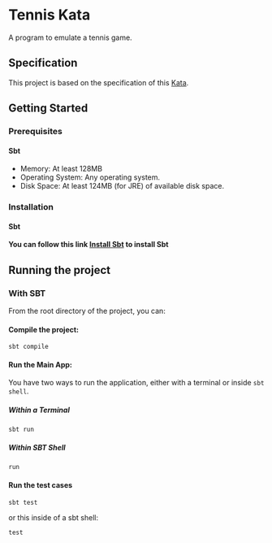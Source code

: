# Tennis Kata

A program to emulate a tennis game.

## Specification

This project is based on the specification of this [Kata](http://codingdojo.org/kata/Tennis/).

## Getting Started

### Prerequisites

#### Sbt
* Memory: At least 128MB
* Operating System: Any operating system.
* Disk Space: At least 124MB (for JRE) of available disk space.

### Installation

#### Sbt
**You can follow this link [Install Sbt](https://www.scala-sbt.org/release/docs/Setup.html) to install Sbt**

## Running the project

### With SBT
From the root directory of the project, you can:

#### Compile the project:
```
sbt compile
```

#### Run the Main App:
You have two ways to run the application, either with a terminal or inside `sbt shell`.

##### Within a Terminal
```
sbt run
```
##### Within SBT Shell
```
run
```

#### Run the test cases
```
sbt test
```
or this inside of a sbt shell:
```
test
```